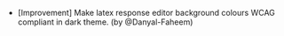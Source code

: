 - [Improvement] Make latex response editor background colours WCAG compliant in dark theme. (by @Danyal-Faheem)